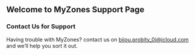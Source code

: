 ## Welcome to MyZones Support Page


### Contact Us for Support

Having trouble with MyZones? contact us on bijou.probity_0i@icloud.com and we’ll help you sort it out.
